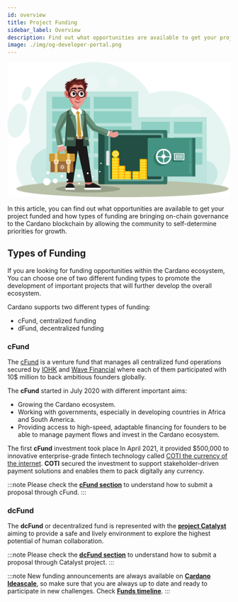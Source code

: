```yaml
---
id: overview
title: Project Funding
sidebar_label: Overview
description: Find out what opportunities are available to get your project funded.
image: ./img/og-developer-portal.png
---
```


![img](../../static/img/card-funding.svg)

In this article, you can find out what opportunities are available to get your project funded and how types of funding are bringing on-chain governance to the Cardano blockchain by allowing the community to self-determine priorities for growth.

## Types of Funding

If you are looking for funding opportunities within the Cardano ecosystem, You can choose one of two different funding types to promote the development of important projects that will further develop the overall ecosystem.

Cardano supports two different types of funding:
* cFund, centralized funding
* dFund, decentralized funding

### cFund

The [cFund](https://cfund.vc/) is a venture fund that manages all centralized fund operations secured by [IOHK](https://iohk.io/) and [Wave Financial](https://wavegp.com/) where each of them participated with 10$ million to back ambitious founders globally.

The **cFund** started in July 2020 with different important aims:
* Growing the Cardano ecosystem.
* Working with governments, especially in developing countries in Africa and South America.
* Providing access to high-speed, adaptable financing for founders to be able to manage payment flows and invest in the Cardano ecosystem.

The first **cFund** investment took place In April 2021, it provided $500,000 to innovative enterprise-grade fintech technology called [COTI the currency of the internet](https://coti.io/). **COTI** secured the investment to support stakeholder-driven payment solutions and enables them to pack digitally any currency.

:::note
Please check the [**cFund section**](../funding/cfund) to understand how to submit a proposal through cFund.
:::

### dcFund
The **dcFund** or decentralized fund is represented with the [**project Catalyst**](https://cardano.ideascale.com/) aiming to provide a safe and lively environment to explore the highest potential of human collaboration.

:::note
Please check the [**dcFund section**](../funding/dcfund) to understand how to submit a proposal through Catalyst project.
:::

:::note
New funding announcements are always available on [**Cardano Ideascale**](https://cardano.ideascale.com/), so make sure that you are always up to date and ready to participate in new challenges. Check [**Funds timeline**](https://cardanocataly.st/funds/).
:::
